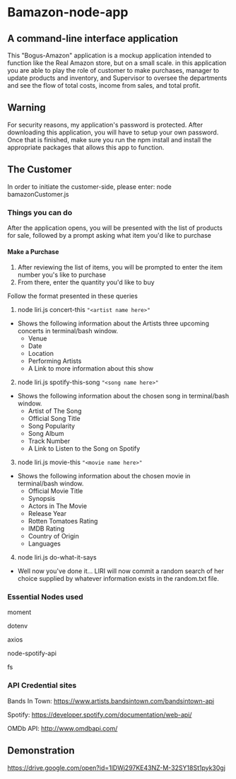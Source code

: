 # Bamazon-node-app

## A command-line interface application

This "Bogus-Amazon" application is a mockup application intended to function like the Real Amazon store, but on a small scale.
in this application you are able to play the role of customer to make purchases, manager to update products and inventory, and Supervisor to oversee the departments and see the flow of total costs, income from sales, and total profit. 

## Warning
For security reasons, my application's password is protected. After downloading this application, you will have to setup your own password. Once that is finished, make sure you run the npm install and install the appropriate packages that allows this app to function. 

## The Customer

In order to initiate the customer-side, please enter: node bamazonCustomer.js

### Things you can do

After the application opens, you will be presented with the list of products for sale, followed by a prompt asking what item you'd like to purchase

#### Make a Purchase

1. After reviewing the list of items, you will be prompted to enter the item number you's like to purchase
2. From there, enter the quantity you'd like to buy


Follow the format presented in these queries

1. node liri.js concert-this ```"<artist name here>"```

* Shows the following information about the Artists three upcoming concerts in terminal/bash window.
    * Venue
    * Date
    * Location
    * Performing Artists
    * A Link to more information about this show

2. node liri.js spotify-this-song ```"<song name here>"```
* Shows the following information about the chosen song in terminal/bash window.
    * Artist of The Song
    * Official Song Title
    * Song Popularity
    * Song Album
    * Track Number
    * A Link to Listen to the Song on Spotify

3. node liri.js movie-this ```"<movie name here>"```

* Shows the following information about the chosen movie in terminal/bash window.
    * Official Movie Title
    * Synopsis
    * Actors in The Movie
    * Release Year
    * Rotten Tomatoes Rating
    * IMDB Rating
    * Country of Origin
    * Languages



4. node liri.js do-what-it-says

* Well now you've done it... LIRI will now commit a random search of her choice supplied by whatever information exists in the random.txt file.

### Essential Nodes used

moment

dotenv

axios

node-spotify-api

fs

### API Credential sites

Bands In Town: https://www.artists.bandsintown.com/bandsintown-api

Spotify: https://developer.spotify.com/documentation/web-api/

OMDb API: http://www.omdbapi.com/


## Demonstration

https://drive.google.com/open?id=1lDWj297KE43NZ-M-32SY18St1pyk30gj
